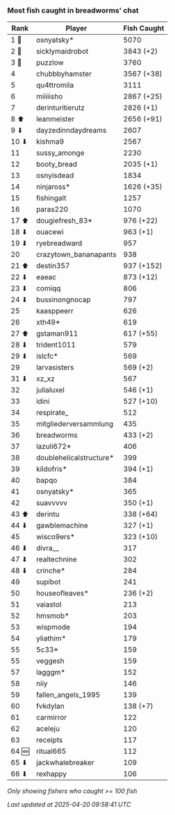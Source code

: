 ### Most fish caught in breadworms' chat
| Rank | Player | Fish Caught |
|------|--------|-----------|
| 1 🥇  | osnyatsky*  | 5070 |
| 2 🥈  | sicklymaidrobot  | 3843 (+2) |
| 3 🥉  | puzzlow  | 3760 |
| 4  | chubbbyhamster  | 3567 (+38) |
| 5  | qu4ttromila  | 3111 |
| 6  | miiiiisho  | 2867 (+25) |
| 7  | derinturitierutz  | 2826 (+1) |
| 8 ⬆ | leanmeister  | 2656 (+91) |
| 9 ⬇ | dayzedinndaydreams  | 2607 |
| 10 ⬇ | kishma9  | 2567 |
| 11  | sussy_amonge  | 2230 |
| 12  | booty_bread  | 2035 (+1) |
| 13  | osnyisdead  | 1834 |
| 14  | ninjaross*  | 1626 (+35) |
| 15  | fishingalt  | 1257 |
| 16  | paras220  | 1070 |
| 17 ⬆ | dougiefresh_83*  | 976 (+22) |
| 18 ⬇ | ouacewi  | 963 (+1) |
| 19 ⬇ | ryebreadward  | 957 |
| 20  | crazytown_bananapants  | 938 |
| 21 ⬆ | destin357  | 937 (+152) |
| 22 ⬇ | eaeac  | 873 (+12) |
| 23 ⬇ | comiqq  | 806 |
| 24 ⬇ | bussinongnocap  | 797 |
| 25  | kaasppeerr  | 626 |
| 26  | xth49*  | 619 |
| 27 ⬆ | gstaman911  | 617 (+55) |
| 28 ⬇ | trident1011  | 579 |
| 29 ⬇ | islcfc*  | 569 |
| 29  | larvasisters  | 569 (+2) |
| 31 ⬇ | xz_xz  | 567 |
| 32  | julialuxel  | 546 (+1) |
| 33  | idini  | 527 (+10) |
| 34  | respirate_  | 512 |
| 35  | mitgliederversammlung  | 435 |
| 36  | breadworms  | 433 (+2) |
| 37  | lazuli672*  | 406 |
| 38  | doublehelicalstructure*  | 399 |
| 39  | kildofris*  | 394 (+1) |
| 40  | bapqo  | 384 |
| 41  | osnyatsky*  | 365 |
| 42  | suavvvvv  | 350 (+1) |
| 43 ⬆ | derintu  | 338 (+64) |
| 44 ⬇ | gawblemachine  | 327 (+1) |
| 45  | wisco9ers*  | 323 (+10) |
| 46 ⬇ | divra__  | 317 |
| 47 ⬇ | realtechnine  | 302 |
| 48 ⬇ | crinche*  | 284 |
| 49  | supibot  | 241 |
| 50  | houseofleaves*  | 236 (+2) |
| 51  | vaiastol  | 213 |
| 52  | hmsmob*  | 203 |
| 53  | wispmode  | 194 |
| 54  | yliathim*  | 179 |
| 55  | 5c33*  | 159 |
| 55  | veggesh  | 159 |
| 57  | lagggm*  | 152 |
| 58  | niiy  | 146 |
| 59  | fallen_angels_1995  | 139 |
| 60  | fvkdylan  | 138 (+7) |
| 61  | carmirror  | 122 |
| 62  | aceleju  | 120 |
| 63  | receipts  | 117 |
| 64 🆕 | ritual665  | 112 |
| 65 ⬇ | jackwhalebreaker  | 109 |
| 66 ⬇ | rexhappy  | 106 |

_Only showing fishers who caught >= 100 fish_

_Last updated at 2025-04-20 09:58:41 UTC_